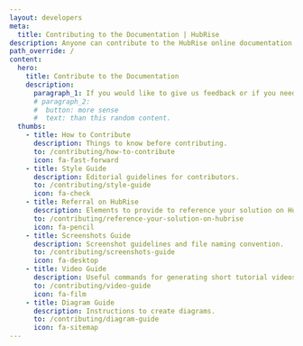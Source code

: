 ```yaml
---
layout: developers
meta:
  title: Contributing to the Documentation | HubRise
description: Anyone can contribute to the HubRise online documentation. Check this page if you want to kow how to contribute by giving feedback or updating technical documentation content.
path_override: /
content:
  hero:
    title: Contribute to the Documentation
    description:
      paragraph_1: If you would like to give us feedback or if you need to update your app documentation, you are in the right page. Here you will find information on how to contribute to the documentation available on this website.
      # paragraph_2:
      #  button: more sense
      #  text: than this random content.
  thumbs:
    - title: How to Contribute
      description: Things to know before contributing.
      to: /contributing/how-to-contribute
      icon: fa-fast-forward
    - title: Style Guide
      description: Editorial guidelines for contributors.
      to: /contributing/style-guide
      icon: fa-check
    - title: Referral on HubRise
      description: Elements to provide to reference your solution on HubRise.
      to: /contributing/reference-your-solution-on-hubrise
      icon: fa-pencil
    - title: Screenshots Guide
      description: Screenshot guidelines and file naming convention.
      to: /contributing/screenshots-guide
      icon: fa-desktop
    - title: Video Guide
      description: Useful commands for generating short tutorial videos.
      to: /contributing/video-guide
      icon: fa-film
    - title: Diagram Guide
      description: Instructions to create diagrams.
      to: /contributing/diagram-guide
      icon: fa-sitemap
---
```

